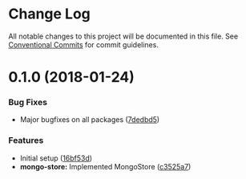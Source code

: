 # Change Log

All notable changes to this project will be documented in this file.
See [Conventional Commits](https://conventionalcommits.org) for commit guidelines.

<a name="0.1.0"></a>
# 0.1.0 (2018-01-24)


### Bug Fixes

* Major bugfixes on all packages ([7dedbd5](https://github.com/eventific/eventific/commit/7dedbd5))


### Features

* Initial setup ([16bf53d](https://github.com/eventific/eventific/commit/16bf53d))
* **mongo-store:** Implemented MongoStore ([c3525a7](https://github.com/eventific/eventific/commit/c3525a7))
